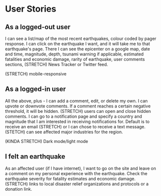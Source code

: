 # User Stories

## As a logged-out user

I can see a list/map of the most recent earthquakes, colour coded by pager response. I can click on the earthquake I want, and it will take me to that earthquake's page. There I can see the epicenter on a google map, date and time, magnitude, depth, tsunami warning if applicable, estimated fatalities and economic damage, rarity of earthquake, user comments sections, (STRETCH) News Tracker or Twitter feed.

(STRETCH) mobile-responsive

## As a logged-in user

All the above, plus - I can add a comment, edit, or delete my own. I can upvote or downvote comments. If a comment reaches a certain negative threshold, it will be hidden. (STRETCH) users can open and close hidden comments. I can go to a notification page and specify a country and magnitude that I am interested in receiving notifications for. Default is to receive an email (STRETCH) or I can chose to receive a text message. (STETCH) can see affected major industries for the region.

(KINDA STRETCH) Dark mode/light mode

## I felt an earthquake

As an affected user (if I have internet), I want to go on the site and leave on a comment on my personal experience with the earthquake. Check the earthquake severity for fatality estimates and economic damage. (STRETCH) links to local disaster relief organizations and protocols or a donation link.
